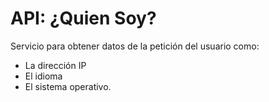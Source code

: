 # API: ¿Quien Soy?

Servicio para obtener datos de la petición del usuario como:
- La dirección IP
- El idioma
- El sistema operativo.